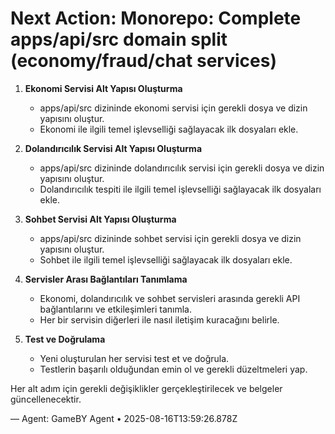 # Next Action: Monorepo: Complete apps/api/src domain split (economy/fraud/chat services)

1. **Ekonomi Servisi Alt Yapısı Oluşturma**
   - apps/api/src dizininde ekonomi servisi için gerekli dosya ve dizin yapısını oluştur. 
   - Ekonomi ile ilgili temel işlevselliği sağlayacak ilk dosyaları ekle.

2. **Dolandırıcılık Servisi Alt Yapısı Oluşturma**
   - apps/api/src dizininde dolandırıcılık servisi için gerekli dosya ve dizin yapısını oluştur.
   - Dolandırıcılık tespiti ile ilgili temel işlevselliği sağlayacak ilk dosyaları ekle.

3. **Sohbet Servisi Alt Yapısı Oluşturma**
   - apps/api/src dizininde sohbet servisi için gerekli dosya ve dizin yapısını oluştur.
   - Sohbet ile ilgili temel işlevselliği sağlayacak ilk dosyaları ekle.

4. **Servisler Arası Bağlantıları Tanımlama**
   - Ekonomi, dolandırıcılık ve sohbet servisleri arasında gerekli API bağlantılarını ve etkileşimleri tanımla. 
   - Her bir servisin diğerleri ile nasıl iletişim kuracağını belirle.

5. **Test ve Doğrulama**
   - Yeni oluşturulan her servisi test et ve doğrula.
   - Testlerin başarılı olduğundan emin ol ve gerekli düzeltmeleri yap. 

Her alt adım için gerekli değişiklikler gerçekleştirilecek ve belgeler güncellenecektir.

— Agent: GameBY Agent • 2025-08-16T13:59:26.878Z
